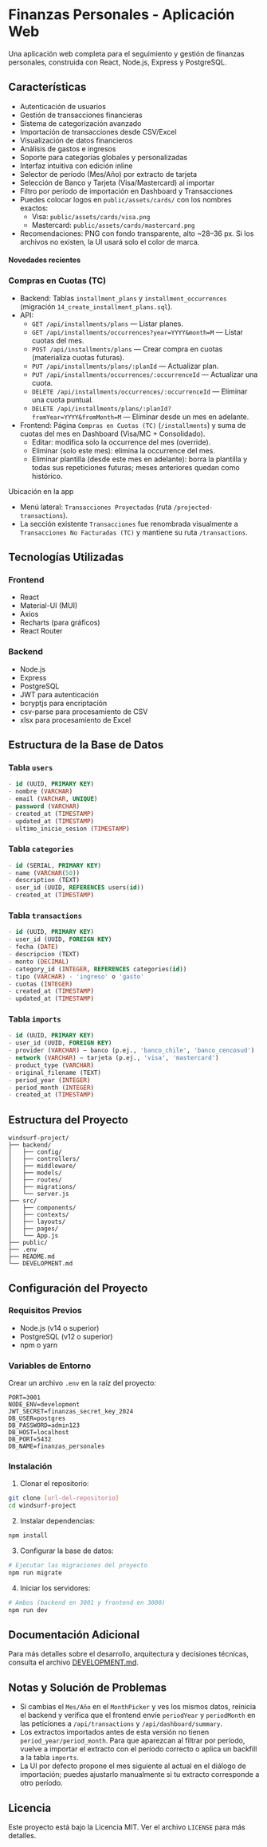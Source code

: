 # Finanzas Personales - Aplicación Web

Una aplicación web completa para el seguimiento y gestión de finanzas personales, construida con React, Node.js, Express y PostgreSQL.

## Características

- Autenticación de usuarios
- Gestión de transacciones financieras
- Sistema de categorización avanzado
- Importación de transacciones desde CSV/Excel
- Visualización de datos financieros
- Análisis de gastos e ingresos
- Soporte para categorías globales y personalizadas
- Interfaz intuitiva con edición inline
 - Selector de período (Mes/Año) por extracto de tarjeta
 - Selección de Banco y Tarjeta (Visa/Mastercard) al importar
 - Filtro por período de importación en Dashboard y Transacciones
- Puedes colocar logos en `public/assets/cards/` con los nombres exactos:
  - Visa: `public/assets/cards/visa.png`
  - Mastercard: `public/assets/cards/mastercard.png`
- Recomendaciones: PNG con fondo transparente, alto ~28–36 px. Si los archivos no existen, la UI usará solo el color de marca.

#### Novedades recientes

### Compras en Cuotas (TC)
- Backend: Tablas `installment_plans` y `installment_occurrences` (migración `14_create_installment_plans.sql`).
- API:
  - `GET /api/installments/plans` — Listar planes.
  - `GET /api/installments/occurrences?year=YYYY&month=M` — Listar cuotas del mes.
  - `POST /api/installments/plans` — Crear compra en cuotas (materializa cuotas futuras).
  - `PUT /api/installments/plans/:planId` — Actualizar plan.
  - `PUT /api/installments/occurrences/:occurrenceId` — Actualizar una cuota.
  - `DELETE /api/installments/occurrences/:occurrenceId` — Eliminar una cuota puntual.
  - `DELETE /api/installments/plans/:planId?fromYear=YYYY&fromMonth=M` — Eliminar desde un mes en adelante.
- Frontend: Página `Compras en Cuotas (TC)` (`/installments`) y suma de cuotas del mes en Dashboard (Visa/MC + Consolidado).
  - Editar: modifica solo la occurrence del mes (override).
  - Eliminar (solo este mes): elimina la occurrence del mes.
  - Eliminar plantilla (desde este mes en adelante): borra la plantilla y todas sus repeticiones futuras; meses anteriores quedan como histórico.

Ubicación en la app
- Menú lateral: `Transacciones Proyectadas` (ruta `/projected-transactions`).
- La sección existente `Transacciones` fue renombrada visualmente a `Transacciones No Facturadas (TC)` y mantiene su ruta `/transactions`.

## Tecnologías Utilizadas

### Frontend
- React
- Material-UI (MUI)
- Axios
- Recharts (para gráficos)
- React Router

### Backend
- Node.js
- Express
- PostgreSQL
- JWT para autenticación
- bcryptjs para encriptación
- csv-parse para procesamiento de CSV
 - xlsx para procesamiento de Excel

## Estructura de la Base de Datos

### Tabla `users`
```sql
- id (UUID, PRIMARY KEY)
- nombre (VARCHAR)
- email (VARCHAR, UNIQUE)
- password (VARCHAR)
- created_at (TIMESTAMP)
- updated_at (TIMESTAMP)
- ultimo_inicio_sesion (TIMESTAMP)
```

### Tabla `categories`
```sql
- id (SERIAL, PRIMARY KEY)
- name (VARCHAR(50))
- description (TEXT)
- user_id (UUID, REFERENCES users(id))
- created_at (TIMESTAMP)
```

### Tabla `transactions`
```sql
- id (UUID, PRIMARY KEY)
- user_id (UUID, FOREIGN KEY)
- fecha (DATE)
- descripcion (TEXT)
- monto (DECIMAL)
- category_id (INTEGER, REFERENCES categories(id))
- tipo (VARCHAR) - 'ingreso' o 'gasto'
- cuotas (INTEGER)
- created_at (TIMESTAMP)
- updated_at (TIMESTAMP)
```

### Tabla `imports`
```sql
- id (UUID, PRIMARY KEY)
- user_id (UUID, FOREIGN KEY)
- provider (VARCHAR) – banco (p.ej., 'banco_chile', 'banco_cencosud')
- network (VARCHAR) – tarjeta (p.ej., 'visa', 'mastercard')
- product_type (VARCHAR)
- original_filename (TEXT)
- period_year (INTEGER)
- period_month (INTEGER)
- created_at (TIMESTAMP)
```

## Estructura del Proyecto

```
windsurf-project/
├── backend/
│   ├── config/
│   ├── controllers/
│   ├── middleware/
│   ├── models/
│   ├── routes/
│   ├── migrations/
│   └── server.js
├── src/
│   ├── components/
│   ├── contexts/
│   ├── layouts/
│   ├── pages/
│   └── App.js
├── public/
├── .env
├── README.md
└── DEVELOPMENT.md
```

## Configuración del Proyecto

### Requisitos Previos
- Node.js (v14 o superior)
- PostgreSQL (v12 o superior)
- npm o yarn

### Variables de Entorno
Crear un archivo `.env` en la raíz del proyecto:
```env
PORT=3001
NODE_ENV=development
JWT_SECRET=finanzas_secret_key_2024
DB_USER=postgres
DB_PASSWORD=admin123
DB_HOST=localhost
DB_PORT=5432
DB_NAME=finanzas_personales
```

### Instalación

1. Clonar el repositorio:
```bash
git clone [url-del-repositorio]
cd windsurf-project
```

2. Instalar dependencias:
```bash
npm install
```

3. Configurar la base de datos:
```bash
# Ejecutar las migraciones del proyecto
npm run migrate
```

4. Iniciar los servidores:
```bash
# Ambos (backend en 3001 y frontend en 3000)
npm run dev
```

## Documentación Adicional

Para más detalles sobre el desarrollo, arquitectura y decisiones técnicas, consulta el archivo [DEVELOPMENT.md](./DEVELOPMENT.md).

## Notas y Solución de Problemas

- Si cambias el `Mes/Año` en el `MonthPicker` y ves los mismos datos, reinicia el backend y verifica que el frontend envíe `periodYear` y `periodMonth` en las peticiones a `/api/transactions` y `/api/dashboard/summary`.
- Los extractos importados antes de esta versión no tienen `period_year/period_month`. Para que aparezcan al filtrar por período, vuelve a importar el extracto con el período correcto o aplica un backfill a la tabla `imports`.
- La UI por defecto propone el mes siguiente al actual en el diálogo de importación; puedes ajustarlo manualmente si tu extracto corresponde a otro período.

## Licencia

Este proyecto está bajo la Licencia MIT. Ver el archivo `LICENSE` para más detalles.
